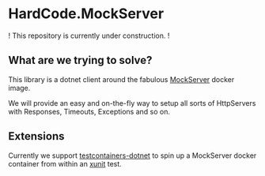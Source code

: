 # HardCode.MockServer

! This repository is currently under construction. !

## What are we trying to solve?

This library is a dotnet client around the fabulous [MockServer](https://www.mock-server.com/) docker image.

We will provide an easy and on-the-fly way to setup all sorts of HttpServers with Responses, Timeouts, Exceptions and so on. 


## Extensions

Currently we support [testcontainers-dotnet](https://github.com/testcontainers/testcontainers-dotnet) to spin up a MockServer docker container from within an [xunit]() test.
